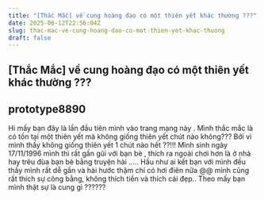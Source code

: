 ```yaml
---
title: "[Thắc Mắc] về cung hoàng đạo có một thiên yết khác thường ???"
date: 2025-06-12T22:56:04Z
slug: thac-mac-ve-cung-hoang-dao-co-mot-thien-yet-khac-thuong
draft: false
---
```


## [Thắc Mắc] về cung hoàng đạo có một thiên yết khác thường ???

## prototype8890

Hi mấy bạn đây là lần đầu tiên mình vào trang mạng này . Mình thắc mắc là có tồn tại một thiên yết mà không giống thiên yết chút nào không???  Bởi vì mình thấy không giống thiên yết 1 chút nào hết  ??!!!
Mình sinh ngày 17/11/1996 mình thì rất gần gũi với bạn bè , thích ra ngoài chơi hơn là ở nhà hay trêu đùa bạn bè bằng truyện hài ..... Hầu như ai kết bạn với mình đều thấy mình rất dễ gần và hài hước thậm chí có hơi điên nữa @@ mình cũng rất thích sự công bằng, không thích tiền và thích cái đẹp.. Theo mấy bạn mình thật sự là cung gì ??????